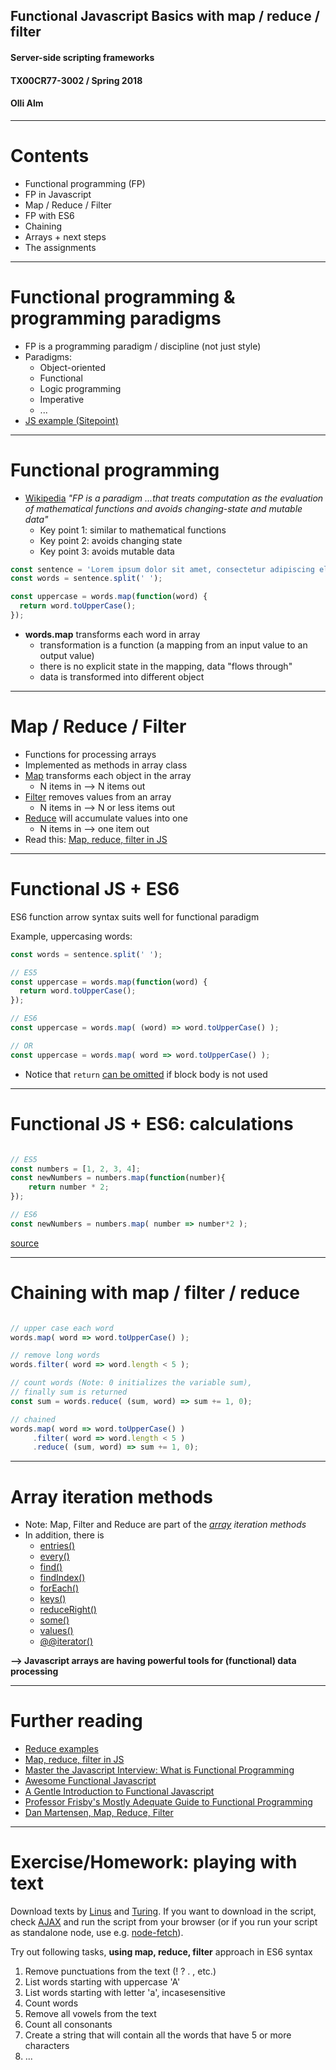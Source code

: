 
## Functional Javascript Basics with map / reduce / filter
#### Server-side scripting frameworks 
#### TX00CR77-3002 / Spring 2018
#### Olli Alm

---

# Contents

* Functional programming (FP)
* FP in Javascript
* Map / Reduce / Filter
* FP with ES6
* Chaining
* Arrays + next steps
* The assignments

---

# Functional programming & programming paradigms

* FP is a programming paradigm / discipline (not just style)
* Paradigms:
  * Object-oriented
  * Functional
  * Logic programming
  * Imperative 
  * ...
* [JS example (Sitepoint)](https://www.sitepoint.com/introduction-functional-javascript/)

---

# Functional programming

* [Wikipedia](https://en.wikipedia.org/wiki/Functional_programming) *"FP is a paradigm ...that treats computation as the evaluation of mathematical functions and avoids changing-state and mutable data"*
  * Key point 1: similar to mathematical functions
  * Key point 2: avoids changing state 
  * Key point 3: avoids mutable data

```javascript
const sentence = 'Lorem ipsum dolor sit amet, consectetur adipiscing elit.';
const words = sentence.split(' ');

const uppercase = words.map(function(word) {
  return word.toUpperCase();
});

```
* **words.map** transforms each word in array 
  * transformation is a function (a mapping from an input value to an output value)
  * there is no explicit state in the mapping, data "flows through"
  * data is transformed into different object

---

# Map / Reduce / Filter 

* Functions for processing arrays
* Implemented as methods in array class
* [Map](https://developer.mozilla.org/en-US/docs/Web/JavaScript/Reference/Global_Objects/Array/map) transforms each object in the array
  * N items in --> N items out
* [Filter](https://developer.mozilla.org/en-US/docs/Web/JavaScript/Reference/Global_Objects/Array/filter) removes values from an array
  * N items in --> N or less items out
* [Reduce](https://developer.mozilla.org/en-US/docs/Web/JavaScript/Reference/Global_Objects/Array/Reduce) will accumulate values into one
  * N items in --> one item out
* Read this: [Map, reduce, filter in JS](http://cryto.net/~joepie91/blog/2015/05/04/functional-programming-in-javascript-map-filter-reduce/)

---

# Functional JS + ES6

ES6 function arrow syntax suits well for functional paradigm

Example, uppercasing words:

```javascript
const words = sentence.split(' ');

// ES5 
const uppercase = words.map(function(word) {
  return word.toUpperCase();
});

// ES6 
const uppercase = words.map( (word) => word.toUpperCase() );

// OR 
const uppercase = words.map( word => word.toUpperCase() );
```

* Notice that `return` [can be omitted](https://developer.mozilla.org/en-US/docs/Web/JavaScript/Reference/Functions/Arrow_functions#Function_body) if block body is not used

---

# Functional JS + ES6: calculations

```javascript

// ES5
const numbers = [1, 2, 3, 4];
const newNumbers = numbers.map(function(number){
    return number * 2;
});

// ES6 
const newNumbers = numbers.map( number => number*2 );

```

[source](http://cryto.net/~joepie91/blog/2015/05/04/functional-programming-in-javascript-map-filter-reduce/)

---

# Chaining with map / filter / reduce

```javascript

// upper case each word
words.map( word => word.toUpperCase() );

// remove long words
words.filter( word => word.length < 5 );

// count words (Note: 0 initializes the variable sum), 
// finally sum is returned
const sum = words.reduce( (sum, word) => sum += 1, 0);

// chained
words.map( word => word.toUpperCase() )
     .filter( word => word.length < 5 )
     .reduce( (sum, word) => sum += 1, 0);


```
---

# Array iteration methods

* Note: Map, Filter and Reduce are part of the *[array](https://developer.mozilla.org/en-US/docs/Web/JavaScript/Reference/Global_Objects/Array) iteration methods*
* In addition, there is
  * [entries()](https://developer.mozilla.org/en-US/docs/Web/JavaScript/Reference/Global_Objects/Array/entries)
  * [every()](https://developer.mozilla.org/en-US/docs/Web/JavaScript/Reference/Global_Objects/Array/every)
  * [find()](https://developer.mozilla.org/en-US/docs/Web/JavaScript/Reference/Global_Objects/Array/find)
  * [findIndex()](https://developer.mozilla.org/en-US/docs/Web/JavaScript/Reference/Global_Objects/Array/findIndex)
  * [forEach()](https://developer.mozilla.org/en-US/docs/Web/JavaScript/Reference/Global_Objects/Array/forEach)
  * [keys()](https://developer.mozilla.org/en-US/docs/Web/JavaScript/Reference/Global_Objects/Array/keys)
  * [reduceRight()](https://developer.mozilla.org/en-US/docs/Web/JavaScript/Reference/Global_Objects/Array/reduceRight)
  * [some()](https://developer.mozilla.org/en-US/docs/Web/JavaScript/Reference/Global_Objects/Array/some)
  * [values()](https://developer.mozilla.org/en-US/docs/Web/JavaScript/Reference/Global_Objects/Array/values)
  * [@@iterator()](https://developer.mozilla.org/en-US/docs/Web/JavaScript/Reference/Global_Objects/Array/@@iterator)

**--> Javascript arrays are having powerful tools for (functional) data processing**

---

# Further reading

* [Reduce examples](http://www.programwitherik.com/functional-javascript-with-reduce/)
* [Map, reduce, filter in JS](http://cryto.net/~joepie91/blog/2015/05/04/functional-programming-in-javascript-map-filter-reduce/)
* [Master the Javascript Interview: What is Functional Programming](https://medium.com/javascript-scene/master-the-javascript-interview-what-is-functional-programming-7f218c68b3a0)
* [Awesome Functional Javascript](https://github.com/stoeffel/awesome-fp-js)
* [A Gentle Introduction to Functional Javascript](http://jrsinclair.com/articles/2016/gentle-introduction-to-functional-javascript-intro/)
* [Professor Frisby's Mostly Adequate Guide to Functional Programming](https://github.com/MostlyAdequate/mostly-adequate-guide)
* [Dan Martensen, Map, Reduce, Filter](https://danmartensen.svbtle.com/javascripts-map-reduce-and-filter)

---

# Exercise/Homework: playing with text

Download texts by [Linus](https://gist.githubusercontent.com/OAlm/fc8d4c6eadb057ddbb68959743713c69/raw/4b3a7a1cbdecba5ed71fd49f9c651874067e65ad/linus.txt) and [Turing](https://gist.githubusercontent.com/OAlm/5cda155b75b048d9c82bc5fde5606d81/raw/e0dd59c8987ff8a0861f22d133d32ef83d751a80/turing.txt). If you want to download in the script, check [AJAX](https://patrick-ausderau.github.io/Node.js-course/Slides/ES6/4-ES6-promise-fetch.html) and run the script from your browser (or if you run your script as standalone node, use e.g. [node-fetch](https://www.npmjs.com/package/node-fetch)).

Try out following tasks, **using map, reduce, filter** approach in ES6 syntax

1. Remove punctuations from the text (! ? . , etc.) 
2. List words starting with uppercase 'A'
3. List words starting with letter 'a', incasesensitive
4. Count words
5. Remove all vowels from the text
6. Count all consonants
7. Create a string that will contain all the words that have 5 or more characters
8. ...

